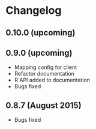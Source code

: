 # Changelog

## 0.10.0 (upcoming)

## 0.9.0 (upcoming)

* Mapping config for client
* Refactor documentation
* R API added to documentation
* Bugs fixed

## 0.8.7 (August 2015)

* Bugs fixed
